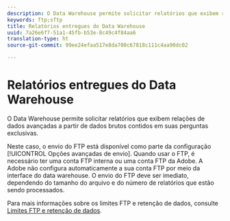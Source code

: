 ```yaml
---
description: O Data Warehouse permite solicitar relatórios que exibem relações de dados avançadas a partir de dados brutos contidos em suas perguntas exclusivas.
keywords: ftp;sftp
title: Relatórios entregues do Data Warehouse
uuid: 7a26e6f7-51a1-45fb-b53e-8c49c4f84aa6
translation-type: ht
source-git-commit: 99ee24efaa517e8da700c67818c111c4aa90dc02

---
```



# Relatórios entregues do Data Warehouse

O Data Warehouse permite solicitar relatórios que exibem relações de dados avançadas a partir de dados brutos contidos em suas perguntas exclusivas.

Neste caso, o envio do FTP está disponível como parte da configuração [!UICONTROL Opções avançadas de envio]. Quando usar o FTP, é necessário ter uma conta FTP interna ou uma conta FTP da Adobe. A Adobe não configura automaticamente a sua conta FTP por meio da interface do data warehouse. O envio do FTP deve ser imediato, dependendo do tamanho do arquivo e do número de relatórios que estão sendo processados.

Para mais informações sobre os limites FTP e retenção de dados, consulte [Limites FTP e retenção de dados](/help/export/ftp-and-sftp/ftp-limits.md).
